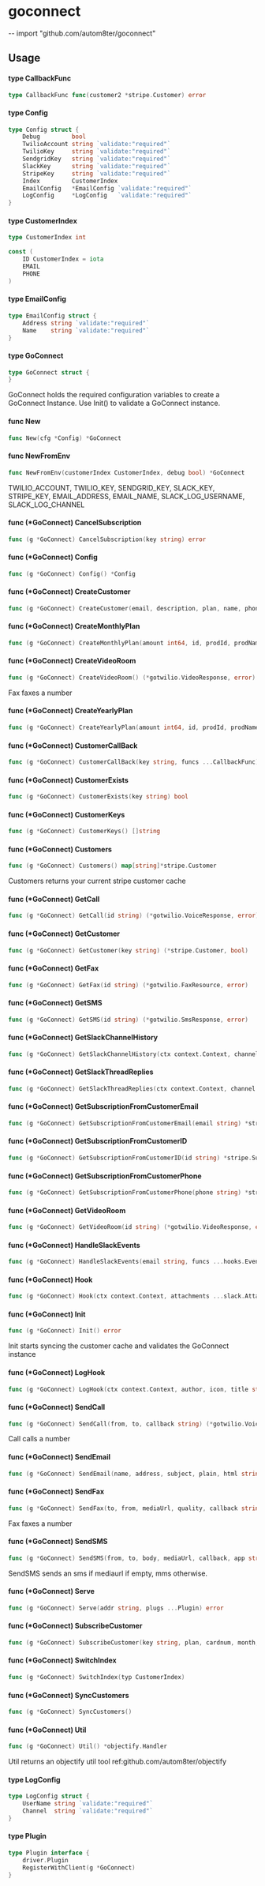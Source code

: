 # goconnect
--
    import "github.com/autom8ter/goconnect"


## Usage

#### type CallbackFunc

```go
type CallbackFunc func(customer2 *stripe.Customer) error
```


#### type Config

```go
type Config struct {
	Debug         bool
	TwilioAccount string `validate:"required"`
	TwilioKey     string `validate:"required"`
	SendgridKey   string `validate:"required"`
	SlackKey      string `validate:"required"`
	StripeKey     string `validate:"required"`
	Index         CustomerIndex
	EmailConfig   *EmailConfig `validate:"required"`
	LogConfig     *LogConfig   `validate:"required"`
}
```


#### type CustomerIndex

```go
type CustomerIndex int
```


```go
const (
	ID CustomerIndex = iota
	EMAIL
	PHONE
)
```

#### type EmailConfig

```go
type EmailConfig struct {
	Address string `validate:"required"`
	Name    string `validate:"required"`
}
```


#### type GoConnect

```go
type GoConnect struct {
}
```

GoConnect holds the required configuration variables to create a GoConnect
Instance. Use Init() to validate a GoConnect instance.

#### func  New

```go
func New(cfg *Config) *GoConnect
```

#### func  NewFromEnv

```go
func NewFromEnv(customerIndex CustomerIndex, debug bool) *GoConnect
```
TWILIO_ACCOUNT, TWILIO_KEY, SENDGRID_KEY, SLACK_KEY, STRIPE_KEY, EMAIL_ADDRESS,
EMAIL_NAME, SLACK_LOG_USERNAME, SLACK_LOG_CHANNEL

#### func (*GoConnect) CancelSubscription

```go
func (g *GoConnect) CancelSubscription(key string) error
```

#### func (*GoConnect) Config

```go
func (g *GoConnect) Config() *Config
```

#### func (*GoConnect) CreateCustomer

```go
func (g *GoConnect) CreateCustomer(email, description, plan, name, phone string) (*stripe.Customer, error)
```

#### func (*GoConnect) CreateMonthlyPlan

```go
func (g *GoConnect) CreateMonthlyPlan(amount int64, id, prodId, prodName, nickname string) (*stripe.Plan, error)
```

#### func (*GoConnect) CreateVideoRoom

```go
func (g *GoConnect) CreateVideoRoom() (*gotwilio.VideoResponse, error)
```
Fax faxes a number

#### func (*GoConnect) CreateYearlyPlan

```go
func (g *GoConnect) CreateYearlyPlan(amount int64, id, prodId, prodName, nickname string) (*stripe.Plan, error)
```

#### func (*GoConnect) CustomerCallBack

```go
func (g *GoConnect) CustomerCallBack(key string, funcs ...CallbackFunc) error
```

#### func (*GoConnect) CustomerExists

```go
func (g *GoConnect) CustomerExists(key string) bool
```

#### func (*GoConnect) CustomerKeys

```go
func (g *GoConnect) CustomerKeys() []string
```

#### func (*GoConnect) Customers

```go
func (g *GoConnect) Customers() map[string]*stripe.Customer
```
Customers returns your current stripe customer cache

#### func (*GoConnect) GetCall

```go
func (g *GoConnect) GetCall(id string) (*gotwilio.VoiceResponse, error)
```

#### func (*GoConnect) GetCustomer

```go
func (g *GoConnect) GetCustomer(key string) (*stripe.Customer, bool)
```

#### func (*GoConnect) GetFax

```go
func (g *GoConnect) GetFax(id string) (*gotwilio.FaxResource, error)
```

#### func (*GoConnect) GetSMS

```go
func (g *GoConnect) GetSMS(id string) (*gotwilio.SmsResponse, error)
```

#### func (*GoConnect) GetSlackChannelHistory

```go
func (g *GoConnect) GetSlackChannelHistory(ctx context.Context, channel, latest, oldest string, count int, inclusive bool) (*slack.History, error)
```

#### func (*GoConnect) GetSlackThreadReplies

```go
func (g *GoConnect) GetSlackThreadReplies(ctx context.Context, channel string, thread string) ([]slack.Message, error)
```

#### func (*GoConnect) GetSubscriptionFromCustomerEmail

```go
func (g *GoConnect) GetSubscriptionFromCustomerEmail(email string) *stripe.Subscription
```

#### func (*GoConnect) GetSubscriptionFromCustomerID

```go
func (g *GoConnect) GetSubscriptionFromCustomerID(id string) *stripe.Subscription
```

#### func (*GoConnect) GetSubscriptionFromCustomerPhone

```go
func (g *GoConnect) GetSubscriptionFromCustomerPhone(phone string) *stripe.Subscription
```

#### func (*GoConnect) GetVideoRoom

```go
func (g *GoConnect) GetVideoRoom(id string) (*gotwilio.VideoResponse, error)
```

#### func (*GoConnect) HandleSlackEvents

```go
func (g *GoConnect) HandleSlackEvents(email string, funcs ...hooks.EventHandler)
```

#### func (*GoConnect) Hook

```go
func (g *GoConnect) Hook(ctx context.Context, attachments ...slack.Attachment) error
```

#### func (*GoConnect) Init

```go
func (g *GoConnect) Init() error
```
Init starts syncing the customer cache and validates the GoConnect instance

#### func (*GoConnect) LogHook

```go
func (g *GoConnect) LogHook(ctx context.Context, author, icon, title string) error
```

#### func (*GoConnect) SendCall

```go
func (g *GoConnect) SendCall(from, to, callback string) (*gotwilio.VoiceResponse, error)
```
Call calls a number

#### func (*GoConnect) SendEmail

```go
func (g *GoConnect) SendEmail(name, address, subject, plain, html string) error
```

#### func (*GoConnect) SendFax

```go
func (g *GoConnect) SendFax(to, from, mediaUrl, quality, callback string, storeMedia bool) (*gotwilio.FaxResource, error)
```
Fax faxes a number

#### func (*GoConnect) SendSMS

```go
func (g *GoConnect) SendSMS(from, to, body, mediaUrl, callback, app string) (*gotwilio.SmsResponse, error)
```
SendSMS sends an sms if mediaurl if empty, mms otherwise.

#### func (*GoConnect) Serve

```go
func (g *GoConnect) Serve(addr string, plugs ...Plugin) error
```

#### func (*GoConnect) SubscribeCustomer

```go
func (g *GoConnect) SubscribeCustomer(key string, plan, cardnum, month, year, cvc string) (*stripe.Subscription, error)
```

#### func (*GoConnect) SwitchIndex

```go
func (g *GoConnect) SwitchIndex(typ CustomerIndex)
```

#### func (*GoConnect) SyncCustomers

```go
func (g *GoConnect) SyncCustomers()
```

#### func (*GoConnect) Util

```go
func (g *GoConnect) Util() *objectify.Handler
```
Util returns an objectify util tool ref:github.com/autom8ter/objectify

#### type LogConfig

```go
type LogConfig struct {
	UserName string `validate:"required"`
	Channel  string `validate:"required"`
}
```


#### type Plugin

```go
type Plugin interface {
	driver.Plugin
	RegisterWithClient(g *GoConnect)
}
```
